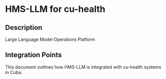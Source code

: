 # HMS-LLM for cu-health

## Description

Large Language Model Operations Platform

## Integration Points

This document outlines how HMS-LLM is integrated with cu-health systems in Cuba.
